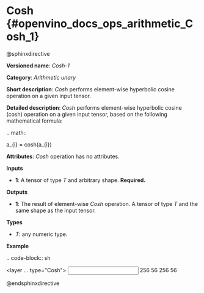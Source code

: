 # Cosh  {#openvino_docs_ops_arithmetic_Cosh_1}

@sphinxdirective

**Versioned name**: *Cosh-1*

**Category**: *Arithmetic unary*

**Short description**: *Cosh* performs element-wise hyperbolic cosine operation on a given input tensor.

**Detailed description**: *Cosh* performs element-wise hyperbolic cosine (cosh) operation on a given input tensor, based on the following mathematical formula:

.. math::
   
   a_{i} = cosh(a_{i})

**Attributes**: *Cosh* operation has no attributes.

**Inputs**

* **1**: A tensor of type *T* and arbitrary shape. **Required.**

**Outputs**

* **1**: The result of element-wise *Cosh* operation. A tensor of type *T* and the same shape as the input tensor.

**Types**

* *T*: any numeric type.

**Example**

.. code-block:: sh
   
   <layer ... type="Cosh">
       <input>
           <port id="0">
               <dim>256</dim>
               <dim>56</dim>
           </port>
       </input>
       <output>
           <port id="1">
               <dim>256</dim>
               <dim>56</dim>
           </port>
       </output>
   </layer>

@endsphinxdirective

